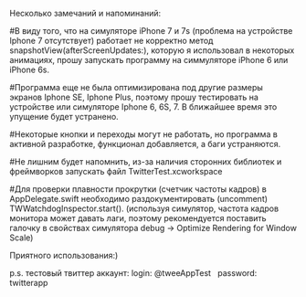 Несколько замечаний и напоминаний:

#В виду того, что на симуляторе iPhone 7 и 7s (проблема на устройстве Iphone 7 отсутствует) работает не
корректно метод snapshotView(afterScreenUpdates:), которую я использовал в некоторых анимациях, прошу запускать программу на симмуляторе iPhone 6 или iPhone 6s.

#Программа еще не была оптимизирована под другие размеры экранов Iphone SE, Iphone Plus, поэтому прошу тестировать на устройстве или симуляторе Iphone 6, 6S, 7. В ближайшее время это упущение будет устранено.
 
#Некоторые кнопки и переходы могут не работать, но программа в активной разработке, функционал добавляется, а баги устраняются.
 
#Не лишним будет напомнить, из-за наличия сторонних библиотек и фреймворков запускать файл TwitterTest.xcworkspace

#Для проверки плавности прокрутки (счетчик частоты кадров) в AppDelegate.swift необходимо раздокументировать (uncomment) TWWatchdogInspector.start().
(используя симулятор, частота кадров монитора может давать лаги, поэтому рекомендуется поставить галочку в свойствах симулятора debug ->  Optimize Rendering for Window Scale)
 
Приятного использования:)

p.s. тестовый твиттер аккаунт:
login: @tweeAppTest    password: twitterapp
